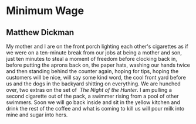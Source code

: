 # Minimum Wage
## Matthew Dickman
My mother and I are on the front porch lighting each other's cigarettes
as if we were on a ten-minute break from our jobs
at being a mother and son, just ten minutes
to steal a moment of freedom before clocking back in, before
putting the aprons back on, the paper hats,
washing our hands twice and then standing
behind the counter again,
hoping for tips, hoping the customers
will be nice, will say some kind word, the cool
front yard before us and the dogs
in the backyard shitting on everything.
We are hunched over, two extras on the set of  _The Night of the Hunter_.
I am pulling a second cigarette out of the pack, a swimmer
rising from a pool of other swimmers. Soon we will go back
inside and sit in the yellow kitchen and drink
the rest of the coffee
and what is coming to kill us will pour milk
into mine and sugar into hers.